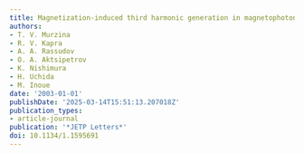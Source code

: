 ```yaml
---
title: Magnetization-induced third harmonic generation in magnetophotonic microcavities
authors:
- T. V. Murzina
- R. V. Kapra
- A. A. Rassudov
- O. A. Aktsipetrov
- K. Nishimura
- H. Uchida
- M. Inoue
date: '2003-01-01'
publishDate: '2025-03-14T15:51:13.207018Z'
publication_types:
- article-journal
publication: '*JETP Letters*'
doi: 10.1134/1.1595691
---
```

